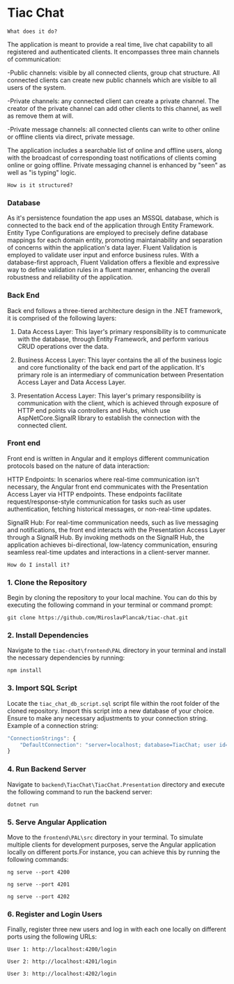 # Tiac Chat

`What does it do?`

The application is meant to provide a real time, live chat capability to all registered and authenticated clients. It encompasses three main channels of communication: 

-Public channels: visible by all connected clients, group chat structure. All connected clients can create new public channels which are visible to all users of the system.

-Private channels: any connected client can create a private channel. The creator of the private channel can add other clients to this channel, as well as remove them at will.

-Private message channels: all connected clients can write to other online or offline clients via direct, private message.

The application includes a searchable list of online and offline users, along with the broadcast of corresponding toast notifications of clients coming online or going offline. Private messaging channel is enhanced by "seen" as well as "is typing" logic.

`How is it structured?`

### Database

As it's persistence foundation the app uses an MSSQL database, which is connected to the back end of the application through Entity Framework. Entity Type Configurations are employed to precisely define database mappings for each domain entity, promoting maintainability and separation of concerns within the application's data layer. Fluent Validation is employed to validate user input and enforce business rules. With a database-first approach, Fluent Validation offers a flexible and expressive way to define validation rules in a fluent manner, enhancing the overall robustness and reliability of the application.

### Back End

Back end follows a three-tiered architecture design in the .NET framework, it is comprised of the following layers:

1) Data Access Layer: This layer's primary responsibility is to communicate with the database, through Entity Framework, and perform various CRUD operations over the data.

2) Business Access Layer: This layer contains the all of the business logic and core functionality of the back end part of the application. It's primary role is an intermediary of communication between Presentation Access Layer and Data Access Layer.

3) Presentation Access Layer: This layer's primary responsibility is communication with the client, which is achieved through exposure of HTTP end points via controllers and Hubs, which use AspNetCore.SignalR library to establish the connection with the connected client.

### Front end

Front end is written in Angular and it employs different communication protocols based on the nature of data interaction: 

HTTP Endpoints: In scenarios where real-time communication isn't necessary, the Angular front end communicates with the Presentation Access Layer via HTTP endpoints. These endpoints facilitate request/response-style communication for tasks such as user authentication, fetching historical messages, or non-real-time updates.

SignalR Hub: For real-time communication needs, such as live messaging and notifications, the front end interacts with the Presentation Access Layer through a SignalR Hub. By invoking methods on the SignalR Hub, the application achieves bi-directional, low-latency communication, ensuring seamless real-time updates and interactions in a client-server manner.


`How do I install it?`

### 1. Clone the Repository
Begin by cloning the repository to your local machine. You can do this by executing the following command in your terminal or command prompt:

`git clone https://github.com/MiroslavPlancak/tiac-chat.git`

### 2. Install Dependencies
Navigate to the `tiac-chat\frontend\PAL` directory in your terminal and install the necessary dependencies by running:

`npm install`

### 3. Import SQL Script
Locate the `tiac_chat_db_script.sql` script file within the root folder of the cloned repository. Import this script into a new database of your choice. Ensure to make any necessary adjustments to your connection string. Example of a connection string:

```typescript
"ConnectionStrings": {
    "DefaultConnection": "server=localhost; database=TiacChat; user id=Miroslav; password=1234; Encrypt=false; TrustServerCertificate=true;"
}
```

### 4. Run Backend Server
Navigate to `backend\TiacChat\TiacChat.Presentation` directory and execute the following command to run the backend server:

`dotnet run `

### 5. Serve Angular Application
Move to the `frontend\PAL\src` directory in your terminal. To simulate multiple clients for development purposes, serve the Angular application locally on different ports.For instance, you can achieve this by running the following commands:

`ng serve --port 4200`

`ng serve --port 4201`

`ng serve --port 4202`

### 6. Register and Login Users
Finally, register three new users and log in with each one locally on different ports using the following URLs:

`User 1: http://localhost:4200/login`

`User 2: http://localhost:4201/login`

`User 3: http://localhost:4202/login`
